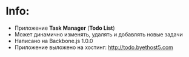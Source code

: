 # Info:
- Приложение **Task Manager** (**Todo List**)
- Может динамично изменять, удалять и добавлять новые задачи
- Написано на Backbone.js 1.0.0 
- Приложение выложено на хостинг: http://todo.byethost5.com
 